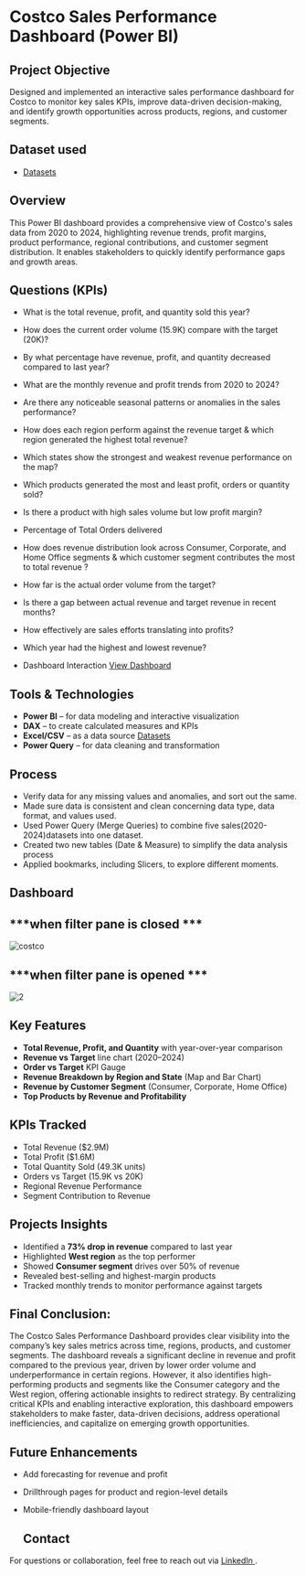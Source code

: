 # Costco Sales Performance Dashboard (Power BI)

##  Project Objective
Designed and implemented an interactive sales performance dashboard for Costco to monitor key sales KPIs, improve data-driven decision-making, and identify growth opportunities across products, regions, and customer segments.
## **Dataset used**
- <a href="https://github.com/Sifat-1/Costco_Sales_Data_Analysis_Power_BI_Dashboard/tree/main/Costco_datasets">Datasets</a>
##  Overview
This Power BI dashboard provides a comprehensive view of Costco's sales data from 2020 to 2024, highlighting revenue trends, profit margins, product performance, regional contributions, and customer segment distribution. It enables stakeholders to quickly identify performance gaps and growth areas.
## **Questions (KPIs)**

- What is the total revenue, profit, and quantity sold this year?
- How does the current order volume (15.9K) compare with the target (20K)?
- By what percentage have revenue, profit, and quantity decreased compared to last year?
- What are the monthly revenue and profit trends from 2020 to 2024?
- Are there any noticeable seasonal patterns or anomalies in the sales performance?
- How does each region perform against the revenue target & which region generated the highest total revenue?
- Which states show the strongest and weakest revenue performance on the map?
- Which products generated the most and least profit, orders or quantity sold?
- Is there a product with high sales volume but low profit margin?
- Percentage of Total Orders delivered
- How does revenue distribution look across Consumer, Corporate, and Home Office segments & which customer segment contributes the most to total revenue ?
- How far is the actual order volume from the target?
- Is there a gap between actual revenue and target revenue in recent months?
- How effectively are sales efforts translating into profits?
- Which year had the highest and lowest revenue?
  
- Dashboard Interaction <a href="https://github.com/Sifat-1/Costco_Sales_Data_Analysis_Power_BI_Dashboard/tree/main/Dashboard_interactive_images">View Dashboard</a>
## Tools & Technologies
- **Power BI** – for data modeling and interactive visualization  
- **DAX** – to create calculated measures and KPIs  
- **Excel/CSV** – as a data source   <a href="https://github.com/Sifat-1/Costco_Sales_Data_Analysis_Power_BI_Dashboard/tree/main/Costco_datasets">Datasets</a>
- **Power Query** – for data cleaning and transformation
## **Process**
- Verify data for any missing values and anomalies, and sort out the same.
- Made sure data is consistent and clean concerning data type, data format, and values used.
- Used Power Query (Merge Queries) to combine five sales(2020-2024)datasets  into one dataset.
- Created two new tables (Date & Measure) to simplify the data analysis process  
- Applied bookmarks, including Slicers, to explore different moments.

## **Dashboard**
## ***when filter pane is closed ***

![costco](https://github.com/user-attachments/assets/b3394f98-8b51-4a54-bc0b-232810a75750)
## ***when filter pane is opened ***
![2](https://github.com/user-attachments/assets/ec890097-2965-4e70-9c79-4c871bc48106)
##  Key Features
- **Total Revenue, Profit, and Quantity** with year-over-year comparison  
- **Revenue vs Target** line chart (2020–2024)  
- **Order vs Target** KPI Gauge  
- **Revenue Breakdown by Region and State** (Map and Bar Chart)  
- **Revenue by Customer Segment** (Consumer, Corporate, Home Office)  
- **Top Products by Revenue and Profitability**
## KPIs Tracked
- Total Revenue ($2.9M)
- Total Profit ($1.6M)
- Total Quantity Sold (49.3K units)
- Orders vs Target (15.9K vs 20K)
- Regional Revenue Performance
- Segment Contribution to Revenue



## Projects Insights 
- Identified a **73% drop in revenue** compared to last year
- Highlighted **West region** as the top performer
- Showed **Consumer segment** drives over 50% of revenue
- Revealed best-selling and highest-margin products
- Tracked monthly trends to monitor performance against targets

## **Final Conclusion:**
The Costco Sales Performance Dashboard provides clear visibility into the company’s key sales metrics across time, regions, products, and customer segments. The dashboard reveals a significant decline in revenue and profit compared to the previous year, driven by lower order volume and underperformance in certain regions. However, it also identifies high-performing products and segments like the Consumer category and the West region, offering actionable insights to redirect strategy.
By centralizing critical KPIs and enabling interactive exploration, this dashboard empowers stakeholders to make faster, data-driven decisions, address operational inefficiencies, and capitalize on emerging growth opportunities.

##  Future Enhancements
- Add forecasting for revenue and profit
- Drillthrough pages for product and region-level details
- Mobile-friendly dashboard layout

  ##  Contact
For questions or collaboration, feel free to reach out via [<a href="https://www.linkedin.com/in/sifat-nowshin-8a2759181/"> LinkedIn </a>](#).





